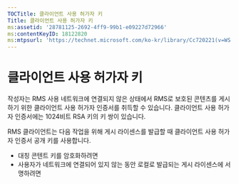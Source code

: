 ```yaml
---
TOCTitle: 클라이언트 사용 허가자 키
Title: 클라이언트 사용 허가자 키
ms:assetid: '28781125-2692-4ff9-99b1-e09227d72966'
ms:contentKeyID: 18122820
ms:mtpsurl: 'https://technet.microsoft.com/ko-kr/library/Cc720221(v=WS.10)'
---
```


클라이언트 사용 허가자 키
=========================

작성자는 RMS 사용 네트워크에 연결되지 않은 상태에서 RMS로 보호된 콘텐츠를 게시하기 위한 클라이언트 사용 허가자 인증서를 취득할 수 있습니다. 클라이언트 사용 허가자 인증서에는 1024비트 RSA 키의 키 쌍이 있습니다.

RMS 클라이언트는 다음 작업을 위해 게시 라이센스를 발급할 때 클라이언트 사용 허가자 인증서 공개 키를 사용합니다.

-   대칭 콘텐트 키를 암호화하려면
-   사용자가 네트워크에 연결되어 있지 않는 동안 로컬로 발급되는 게시 라이센스에 서명하려면
